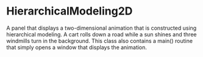 # HierarchicalModeling2D

 A panel that displays a two-dimensional animation that is constructed
 using hierarchical modeling.  A cart rolls down a road while a sun
 shines and three windmills turn in the background.  This class also
 contains a main() routine that simply opens a window that displays
 the animation.
 
